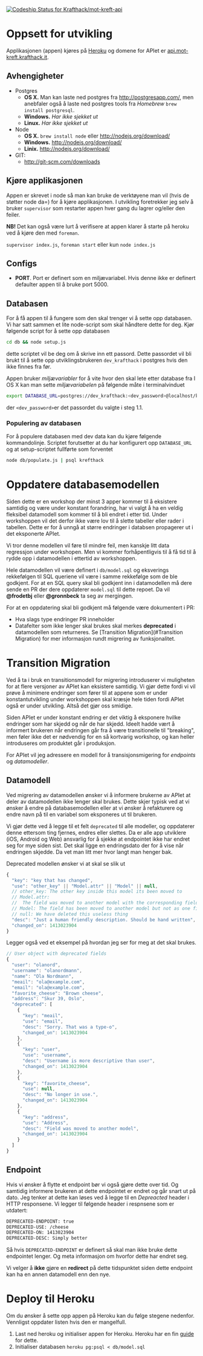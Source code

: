 [ ![Codeship Status for Krafthack/mot-kreft-api](https://www.codeship.io/projects/a125fd50-430b-0132-24de-5a1eef27ce79/status)](https://www.codeship.io/projects/44566)

# Oppsett for utvikling
Applikasjonen (appen) kjøres på [Heroku](https://www.heroku.com/) og domene for
APIet er [api.mot-kreft.krafthack.it](http://api.mot-kreft.krafthack.it).

## Avhengigheter
* Postgres
  * **OS X.** Man kan laste ned postgres fra http://postgresapp.com/, men anebfaler
  også å laste ned postgres tools fra *Homebrew* ``brew install postgresql``.
  * **Windows.** *Har ikke sjekket ut*
  * **Linux.** *Har ikke sjekket ut*
* Node
  * **OS X.** ``brew install node`` eller http://nodejs.org/download/
  * **Windows.** http://nodejs.org/download/
  * **Linix.** http://nodejs.org/download/
* GIT:
  * http://git-scm.com/downloads

## Kjøre applikasjonen
Appen er skrevet i node så man kan bruke de verktøyene man vil
(hvis de støtter node da=) for å kjøre applikasjonen. I utvikling foretrekker
jeg selv å bruker ``supervisor`` som restarter appen hver gang du lagrer og/eller
den feiler.

**NB!** Det kan også være lurt å verifisere at appen klarer å starte på heroku ved å
kjøre den med ``foreman``.

``supervisor index.js``, ``foreman start`` eller kun ``node index.js``

## Configs
* **PORT**. Port er definert som en miljævariabel. Hvis denne ikke er definert
defaulter appen til å bruke port 5000.

## Databasen
For å få appen til å fungere som den skal trenger vi å sette opp databasen.
Vi har satt sammen et lite node-script som skal håndtere dette for deg.
Kjør følgende script for å sette opp databasen

```sh
cd db && node setup.js
```
dette scriptet vil be deg om å skrive inn ett passord. Dette passordet vil bli
brukt til å sette opp utviklingsbrukeren ``dev_krafthack`` i postgres hvis den
ikke finnes fra før.

Appen bruker *miljævariabler* for å vite hvor den skal lete etter database fra
 I OS X kan man sette *miljævariabelen* på følgende måte i terminalvinduet
 ```sh
 export DATABASE_URL=postgres://dev_krafthack:<dev_password>@localhost/krefthack
 ```
 der ``<dev_password>``er det passordet du valgte i steg 1.1.

### Populering av databasen
For å populere databasen med dev data kan du kjøre følgende kommandolinje.
Scriptet forutsetter at du har konfigurert opp ``DATABASE_URL`` og at
setup-scriptet fullførte som forventet

```sh
node db/populate.js | psql krefthack
```

# Oppdatere databasemodellen
Siden dette er en workshop der minst 3 apper kommer til å eksistere samtidig og
være under konstant forandring, har vi valgt å ha en veldig fleksibel datamodell
som kommer til å bli endret i etter tid. Under workshoppen vil det derfor ikke
være lov til å slette tabeller eller rader i tabellen. Dette er for å unngå at
større endringer i databsen propagerer ut i det eksponerte APIet.

Vi tror denne modellen vil føre til mindre feil, men kanskje litt
data regressjon under workshopen. Men vi kommer forhåpentligvis til å få tid til
å rydde opp i datamodellen i ettertid av workshoppen.

Hele datamodellen vil være definert i ``db/model.sql`` og eksverings rekkefølgen
til SQL queriene vil være i samme rekkefølge som de ble godkjent. For at en
SQL query skal bli godkjent inn i datamodellen må dere sende en PR der dere
oppdaterer ``model.sql`` til dette repoet. Da vil **@frodetbj** eller
**@gronnbeck** ta seg av mergingen.

For at en oppdatering skal bli godkjent må følgende være dokumentert i PR:
* Hva slags type endringer PR inneholder
* Datafelter som ikke lenger skal brukes skal merkes **deprecated** i
datamodellen som returneres. Se [Transition Migration](#Transition Migration)
for mer informasjon rundt migrering av funksjonalitet.

# Transition Migration
Ved å ta i bruk en transitionsmodell for migrering introduserer vi muligheten
for at flere versjoner av APIet kan eksistere samtidig. Vi gjør dette fordi vi
vil prøve å minimere endringer som fører til at appene som er under
konstantutvikling under workshoppen skal kræsje hele tiden fordi APIet også
er under utvikling. Altså det gjør oss smidige.

Siden APIet er under konstant endring er det viktig å eksponere hvilke endringer
som har skjedd og når de har skjedd. Ideelt hadde vært å informert brukeren når
endringen går fra å være transitionelle til "breaking", men føler ikke det er
nødvendig for en så kortvarig workshop, og kan heller introduseres om produktet
går i produksjon.

For APIet vil jeg adressere en modell for å transisjonsmigering for *endpoints*
og *datamodeller*.

## Datamodell
Ved migrering av datamodellen ønsker vi å informere brukerne av APIet at deler
av datamodellen ikke lenger skal brukes. Dette skjer typisk ved at vi ønsker å
endre på databasemodellen eller at vi ønsker å refakturere og endre navn på til
en variabel som eksponeres ut til brukeren.

Vi gjør dette ved å legge til et felt ``deprecated`` til alle
modeller, og oppdaterer denne ettersom ting fjernes, endres eller slettes.
Da er alle app utviklere (iOS, Android og Web) ansvarlig for å sjekke at endpointet
ikke har endret seg for mye siden sist. Det skal ligge en endringsdato der
for å vise når endringen skjedde. Da vet man litt mer hvor langt man henger bak.

Deprecated modellen ønsker vi at skal se slik ut
```js
{
  "key": "key that has changed",
  "use": "other_key" || "Model.attr" || "Model" || null,
  // other_key: The other key inside this model its been moved to
  // Model.attr:
  //  The field was moved to another model with the corresponding field
  // Model: The field has been moved to another model but not as one field
  // null: We have deleted this useless thing
  "desc": "Just a human friendly description. Should be hand written",
  "changed_on": 1413023904
}
```

Legger også ved et eksempel på hvordan jeg ser for meg at det skal brukes.

```js
// User object with deprecated fields
{
  "user": "olanord",
  "username": "olanordmann",
  "name": "Ola Nordmann",
  "meail": "ola@example.com",
  "email": "ola@example.com",
  "favorite_cheese": "Brown cheese",
  "address": "Skur 39, Oslo",
  "deprecated": [
    {
      "key": "meail",
      "use": "email",
      "desc": "Sorry. That was a type-o",
      "changed_on": 1413023904
    },
    {
      "key": "user",
      "use": "username",
      "desc": "Username is more descriptive than user",
      "changed_on": 1413023904
    },
    {
      "key": "favorite_cheese",
      "use": null,
      "desc": "No longer in use.",
      "changed_on": 1413023904
    },
    {
      "key": "address",
      "use": "Address",
      "desc": "Field was moved to another model",
      "changed_on": 1413023904
    }
  ]
}
```

## Endpoint
Hvis vi ønsker å flytte et endpoint bør vi også gjøre dette over tid. Og samtidig
informere brukeren at dette endpointet er endret og går snart ut på dato.
Jeg tenker at dette kan løses ved å legge til en *Depreacted* header i
HTTP responsene. Vi legger til følgende header i respnsene som er utdatert:

```txt
DEPRECATED-ENDPOINT: true
DEPRECATED-USE: /cheese
DEPRECATED-ON: 1413023904
DEPRECATED-DESC: Simply better
```

Så hvis ``DEPRECATED-ENDPOINT`` er definert så skal man ikke bruke
dette endpointet lenger. Og meta informasjon om hvorfor dette har endret seg.

Vi velger å **ikke** gjøre en **redirect** på dette tidspunktet siden dette
endpoint kan ha en annen datamodell enn den nye.


# Deploy til Heroku
Om du ønsker å sette opp appen på Heroku kan du følge stegene nedenfor.
Vennligst oppdater listen hvis den er mangelfull.

 1. Last ned heroku og initialiser appen for Heroku. Heroku har en fin
 [guide](https://devcenter.heroku.com/articles/getting-started-with-nodejs#deploy-the-app)
 for dette.
 2. Initialiser databasen ``heroku pg:psql < db/model.sql``
